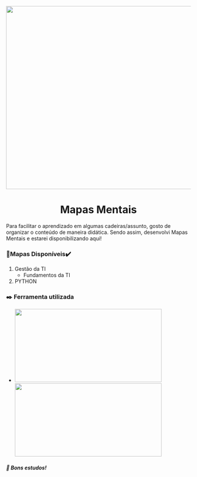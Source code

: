 <div align="center">
<img src="https://user-images.githubusercontent.com/71513260/151648758-ff040416-e554-4311-aa01-aaf090964b6d.png" width="700" height="500"/>
</div>
 
<h1 align="center"> Mapas Mentais</h1>
Para facilitar o aprendizado em algumas cadeiras/assunto, gosto de organizar o conteúdo de maneira didática. Sendo assim, desenvolvi Mapas Mentais e estarei disponibilizando aqui!

### 🧠Mapas Disponíveis✔️  

1. Gestão da TI
    - Fundamentos da TI
2. PYTHON


###  ✒️ Ferramenta utilizada
  - <img src="https://user-images.githubusercontent.com/71513260/166292544-ce81c847-81fe-4140-bd7d-800efdb6aa02.svg" width="400" height="200"/>
    <img src="https://user-images.githubusercontent.com/71513260/188192702-6d3ae4ef-908f-4f3e-9352-1eceaab34dc8.png" width="400" height="200"/>
##### 🦅 Bons estudos!
